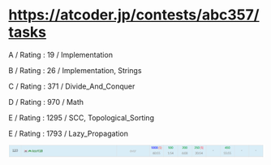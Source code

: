 # https://atcoder.jp/contests/abc357/tasks

A / Rating : $19$ / Implementation

B / Rating : $26$ / Implementation, Strings

C / Rating : $371$ / Divide_And_Conquer

D / Rating : $970$ / Math

E / Rating : $1295$ / SCC, Topological_Sorting

E / Rating : $1793$ / Lazy_Propagation

![My Image](https://github.com/kss418/Atcoder/blob/main/ABC/Images/Standings/357.png)
